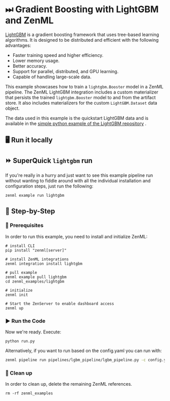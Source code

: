 # ⏭ Gradient Boosting with LightGBM and ZenML

[LightGBM](https://lightgbm.readthedocs.io/en/latest/) is a gradient boosting framework that uses tree-based learning
algorithms. It is designed to be distributed and efficient with the following advantages:

- Faster training speed and higher efficiency.
- Lower memory usage.
- Better accuracy.
- Support for parallel, distributed, and GPU learning.
- Capable of handling large-scale data.

This example showcases how to train a `lightgbm.Booster` model in a ZenML pipeline. The ZenML LightGBM integration
includes a custom materializer that persists the trained `lightgbm.Booster` model to and from the artifact store. It
also includes materializers for the custom `LightGBM.Dataset` data object.

The data used in this example is the quickstart LightGBM data and is available in
the [simple python example of the LightGBM repository](https://github.com/microsoft/LightGBM/blob/master/examples/python-guide/simple_example.py)
.

## 🖥 Run it locally

## ⏩ SuperQuick `lightgbm` run

If you're really in a hurry and just want to see this example pipeline run
without wanting to fiddle around with all the individual installation and
configuration steps, just run the following:

```shell
zenml example run lightgbm
```

## 👣 Step-by-Step

### 📄 Prerequisites

In order to run this example, you need to install and initialize ZenML:

```shell
# install CLI
pip install "zenml[server]"

# install ZenML integrations
zenml integration install lightgbm

# pull example
zenml example pull lightgbm
cd zenml_examples/lightgbm

# initialize
zenml init

# Start the ZenServer to enable dashboard access
zenml up
```

### ▶️ Run the Code

Now we're ready. Execute:

```shell
python run.py
```

Alternatively, if you want to run based on the config.yaml you can run with:

```bash
zenml pipeline run pipelines/lgbm_pipeline/lgbm_pipeline.py -c config.yaml
```

### 🧽 Clean up

In order to clean up, delete the remaining ZenML references.

```shell
rm -rf zenml_examples
```
